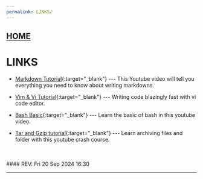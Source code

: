 ```yaml
---
permalink: LINKS/
---
```


## [HOME](../)

# LINKS

* [Markdown Tutorial](https://www.youtube.com/watch?v=_PPWWRV6gbA){:target="_blank"} ---
  This Youtube video will tell you everything you need to know about writing markdowns.

* [Vim & Vi Tutorial](https://www.youtube.com/watch?v=g-XsXEsd6xA){:target="_blank"} ---
  Writing code blazingly fast with vi code editor.

* [Bash Basic](https://www.youtube.com/watch?v=tK9Oc6AEnR4){:target="_blank"} ---
  Learn the basic of bash in this youtube video.

* [Tar and Gzip tutorial](https://youtu.be/2iwumBcfd58?si=p0Xs3jXgZs9VUjos){:target="_blank"} ---
  Learn archiving files and folder with this youtube crash course.
<br>
<br>
#### REV: Fri 20 Sep 2024 16:30
<hr>
